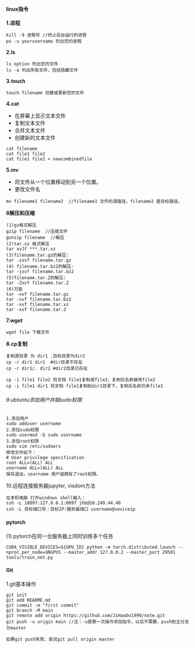 #### linux指令

**1.进程**

```
kill -9 进程号 //终止后台运行的进程
ps -u yourusername 列出您的进程
```

**2.ls**

```
ls option 列出您的文件
ls -a 列出所有文件，包括隐藏文件
```

**3.touch**

```
touch filename 创建或更新您的文件
```

**4.cat**

- 在屏幕上显示文本文件
- 复制文本文件
- 合并文本文件
- 创建新的文本文件

```
cat filename
cat file1 file2 
cat file1 file2 > newcombinedfile
```

**5.mv**

- 将文件从一个位置移动到另一个位置。
- 更改文件名

```
mv filename1 filename2  //filename1 文件的源路径，filename2 是目标路径。
```

**6解压和压缩**

```
(1)gz格式解压
gzip filename  //压缩文件
gunzip filename  //解压
(2)tar.xz 格式解压
tar xvJf ***.tar.xz
(3)filename.tar.gz的解压:
tar -zxvf filename.tar.gz
(4) filename.tar.bz2的解压:
tar -jxvf filename.tar.bz2
(5)filename.tar.Z的解压: 
tar -Zxvf filename.tar.Z
(6)万能 
tar -xvf filename.tar.gz
tar -xvf filename.tar.bz2
tar -xvf filename.tar.xz
tar -xvf filename.tar.Z
```

**7.wget**

```
wget file 下载文件
```

**8.cp复制**

```
复制源目录 为 dir1 ,目标目录为dir2
cp -r dir1 dir2  #dir目录不存在
cp -r dir1/. dir2 #dir2目录已存在

cp -i file1 file2 将文档 file1复制成file2，复制后名称被改file2
cp -i file1 dir1 将文档 file1复制到dir1目录下，复制后名称仍未file1

```

###### 9.ubtuntu添加用户并赋sudo权限

```
1.添加用户
sudo adduser username 
2.添加sudo权限
sudo usermod -G sudo username
3.添加root权限
sudo vim /etc/sudoers
修改文件如下：
# User privilege specification
root ALL=(ALL) ALL
username ALL=(ALL) ALL
保存退出，username 用户就拥有了root权限。
```

10.远程连接服务器jupyter, visdom方法

```
在本机电脑 打开windows shell输入：
ssh -L 18097:127.0.0.1:8097 jhb@10.249.44.40
ssh -L 目标端口号：目标IP:服务器端口 username@seviceip
```



#### pytorch

(1) pytorch在同一台服务器上同时训练多个任务

```
CUDA_VISIBLE_DEVICES=${GPU_ID} python -m torch.distributed.launch --nproc_per_node=$NGPUS --master_addr 127.0.0.2 --master_port 29501 tools/train_net.py 
```

#### Git

1.git基本操作

```
git init
git add README.md
git commit -m "first commit"
git branch -M main
git remote add origin https://github.com/JiHaobo1999/note.git
git push -u origin main //注：-u是第一次操作添加指令，以后不需要，push到主分支为master

如果git push失败，尝试git pull origin master
```

